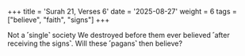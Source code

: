 +++
title = 'Surah 21, Verses 6'
date = '2025-08-27'
weight = 6
tags = ["believe", "faith", "signs"]
+++

Not a ˹single˺ society We destroyed before them ever believed ˹after receiving the signs˺. Will these ˹pagans˺ then believe?